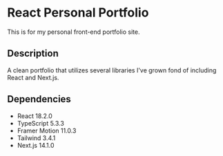 # React Personal Portfolio

This is for my personal front-end portfolio site.

## Description

A clean portfolio that utilizes several libraries I've grown fond of including React and Next.js.

## Dependencies

- React 18.2.0
- TypeScript 5.3.3
- Framer Motion 11.0.3
- Tailwind 3.4.1
- Next.js 14.1.0
